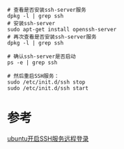 
```
# 查看是否安装ssh-server服务
dpkg -l | grep ssh
# 安装ssh-server
sudo apt-get install openssh-server
# 再次查看是否安装ssh-server服务
dpkg -l | grep ssh

# 确认ssh-server是否启动
ps -e | grep ssh

# 然后重启SSH服务： 
sudo /etc/init.d/ssh stop 
sudo /etc/init.d/ssh start

```



# 参考
[ubuntu开启SSH服务远程登录](https://blog.csdn.net/jackghq/article/details/54974141)




